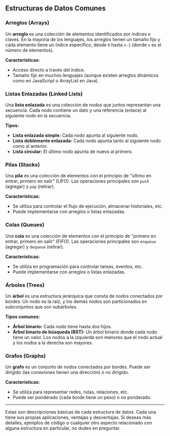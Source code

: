 ## Estructuras de Datos Comunes

### Arreglos (Arrays)

Un **arreglo** es una colección de elementos identificados por índices o claves. En la mayoría de los lenguajes, los arreglos tienen un tamaño fijo y cada elemento tiene un índice específico, desde `0` hasta `n-1` (donde `n` es el número de elementos).

**Características:**
- Acceso directo a través del índice.
- Tamaño fijo en muchos lenguajes (aunque existen arreglos dinámicos como en JavaScript o ArrayList en Java).

### Listas Enlazadas (Linked Lists)

Una **lista enlazada** es una colección de nodos que juntos representan una secuencia. Cada nodo contiene un dato y una referencia (enlace) al siguiente nodo en la secuencia.

**Tipos:**
- **Lista enlazada simple:** Cada nodo apunta al siguiente nodo.
- **Lista doblemente enlazada:** Cada nodo apunta tanto al siguiente nodo como al anterior.
- **Lista circular:** El último nodo apunta de nuevo al primero.

### Pilas (Stacks)

Una **pila** es una colección de elementos con el principio de "último en entrar, primero en salir" (LIFO). Las operaciones principales son `push` (agregar) y `pop` (retirar).

**Características:**
- Se utiliza para controlar el flujo de ejecución, almacenar historiales, etc.
- Puede implementarse con arreglos o listas enlazadas.

### Colas (Queues)

Una **cola** es una colección de elementos con el principio de "primero en entrar, primero en salir" (FIFO). Las operaciones principales son `enqueue` (agregar) y `dequeue` (retirar).

**Características:**
- Se utiliza en programación para controlar tareas, eventos, etc.
- Puede implementarse con arreglos o listas enlazadas.

### Árboles (Trees)

Un **árbol** es una estructura jerárquica que consta de nodos conectados por bordes. Un nodo es la raíz, y los demás nodos son particionados en subconjuntos que son subárboles.

**Tipos comunes:**
- **Árbol binario:** Cada nodo tiene hasta dos hijos.
- **Árbol binario de búsqueda (BST):** Un árbol binario donde cada nodo tiene un valor. Los nodos a la izquierda son menores que el nodo actual y los nodos a la derecha son mayores.

### Grafos (Graphs)

Un **grafo** es un conjunto de nodos conectados por bordes. Puede ser dirigido (las conexiones tienen una dirección) o no dirigido.

**Características:**
- Se utiliza para representar redes, rutas, relaciones, etc.
- Puede ser ponderado (cada borde tiene un peso) o no ponderado.

---

Estas son descripciones básicas de cada estructura de datos. Cada una tiene sus propias aplicaciones, ventajas y desventajas. Si deseas más detalles, ejemplos de código o cualquier otro aspecto relacionado con alguna estructura en particular, no dudes en preguntar.
